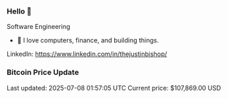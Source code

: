 ### Hello 🤙  

Software Engineering

- 🔭 I love computers, finance, and building things.
  
LinkedIn: https://www.linkedin.com/in/thejustinbishop/  




















































































































































































































































































































































































































































































































































































































































































































































































































### Bitcoin Price Update
Last updated: 2025-07-08 01:57:05 UTC
Current price: $107,869.00 USD

